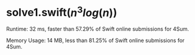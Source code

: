 # solve1.swift($n^3 log(n)$)

Runtime: 32 ms, faster than 57.29% of Swift online submissions for 4Sum.

Memory Usage: 14 MB, less than 81.25% of Swift online submissions for 4Sum.
